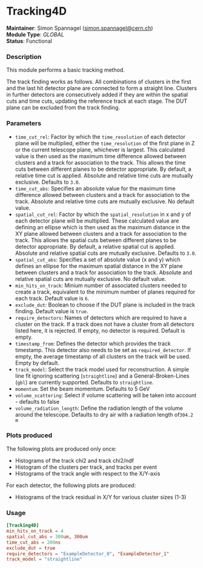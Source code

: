 # Tracking4D
**Maintainer**: Simon Spannagel (<simon.spannagel@cern.ch>)  
**Module Type**: *GLOBAL*  
**Status**: Functional

### Description
This module performs a basic tracking method.

The track finding works as follows.
All combinations of clusters in the first and the last hit detector plane are connected to form a straight line.
Clusters in further detectors are consecutively added if they are within the spatial cuts and time cuts, updating the reference track at each stage.
The DUT plane can be excluded from the track finding.

### Parameters
* `time_cut_rel`: Factor by which the `time_resolution` of each detector plane will be multiplied, either the `time_resolution` of the first plane in Z or the current telescope plane, whichever is largest. This calculated value is then used as the maximum time difference allowed between clusters and a track for association to the track. This allows the time cuts between different planes to be detector appropriate. By default, a relative time cut is applied. Absolute and relative time cuts are mutually exclusive. Defaults to `3.0`.
* `time_cut_abs`: Specifies an absolute value for the maximum time difference allowed between clusters and a track for association to the track. Absolute and relative time cuts are mutually exclusive. No default value.
* `spatial_cut_rel`: Factor by which the `spatial_resolution` in x and y of each detector plane will be multiplied. These calculated value are defining an ellipse which is then used as the maximum distance in the XY plane allowed between clusters and a track for association to the track. This allows the spatial cuts between different planes to be detector appropriate. By default, a relative spatial cut is applied. Absolute and relative spatial cuts are mutually exclusive. Defaults to `3.0`.
* `spatial_cut_abs`: Specifies a set of absolute value (x and y) which defines an ellipse for the maximum spatial distance in the XY plane between clusters and a track for association to the track. Absolute and relative spatial cuts are mutually exclusive. No default value.
* `min_hits_on_track`: Minium number of associated clusters needed to create a track, equivalent to the minimum number of planes required for each track. Default value is `6`.
* `exclude_dut`: Boolean to choose if the DUT plane is included in the track finding. Default value is `true`.
* `require_detectors`: Names of detectors which are required to have a cluster on the track. If a track does not have a cluster from all detectors listed here, it is rejected. If empty, no detector is required. Default is empty.
* `timestamp_from`: Defines the detector which provides the track timestamp. This detector also needs to be set as `required_detector`. If empty, the average timestamp of all clusters on the track will be used. Empty by default.
* `track_model`: Select the track model used for reconstruction. A simple line fit ignoring scattering (`straightline`) and a General-Broken-Lines (`gbl`) are currently supported. Defaults to  `straightline`.
* `momentum`: Set the beam momentum. Defaults to 5 GeV
* `volume_scattering`: Select if volume scattering will be taken into account - defaults to false
* `volume_radiation_length`: Define the radiation length of the volume around the telescope. Defaults to dry air with a radiation length of`304.2 m`

### Plots produced

The following plots are produced only once:

* Histograms of the track chi2 and track chi2/ndf
* Histogram of the clusters per track, and tracks per event
* Histograms of the track angle with respect to the X/Y-axis

For each detector, the following plots are produced:

* Histograms of the track residual in X/Y for various cluster sizes (1-3)

### Usage
```toml
[Tracking4D]
min_hits_on_track = 4
spatial_cut_abs = 300um, 300um
time_cut_abs = 200ns
exclude_dut = true
require_detectors = "ExampleDetector_0", "ExampleDetector_1"
track_model = "straightline"
```
